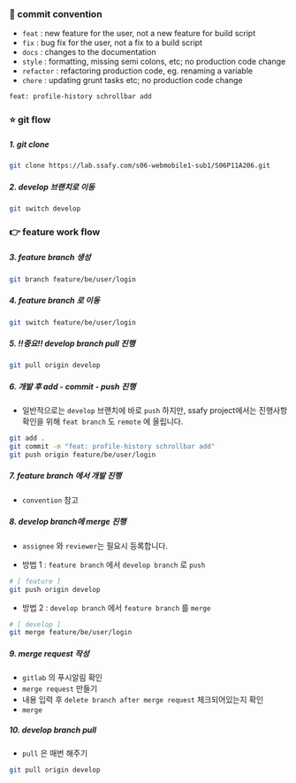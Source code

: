 ### 🌈 commit convention

- `feat` : new feature for the user, not a new feature for build script
- `fix` : bug fix for the user, not a fix to a build script
- `docs` : changes to the documentation
- `style` : formatting, missing semi colons, etc; no production code change
- `refactor` : refactoring production code, eg. renaming a variable
- `chore` : updating grunt tasks etc; no production code change

```bash
feat: profile-history schrollbar add
```



### ⭐️ git flow 

##### 1. git clone

```bash
git clone https://lab.ssafy.com/s06-webmobile1-sub1/S06P11A206.git
```

##### 2. develop 브랜치로 이동

```bash
git switch develop
```

 ### 👉  feature work flow

 ##### 3. feature branch 생성

```bash
git branch feature/be/user/login
```
##### 4. feature branch 로 이동

```bash
git switch feature/be/user/login
```

##### 5. ‼️중요‼️ develop branch pull 진행 

```bash
git pull origin develop
```

##### 6. 개발 후 add - commit - push 진행

- 일반적으로는 `develop` 브랜치에 바로 `push` 하지만,  ssafy project에서는 진행사항 확인을 위해  `feat branch` 도 `remote` 에 올립니다.

```bash
git add .
git commit -m "feat: profile-history schrollbar add"
git push origin feature/be/user/login
```

##### 7. feature branch 에서 개발 진행

- `convention` 참고

##### 8. develop branch에 merge 진행
- `assignee` 와 `reviewer`는 필요시 등록합니다.

- 방법 1 : `feature branch` 에서 `develop branch` 로 `push` 

```bash
# [ feature ]
git push origin develop
```

- 방법 2 : `develop branch` 에서 `feature branch` 를 `merge` 

```bash
# [ develop ]
git merge feature/be/user/login
```

##### 9. merge request 작성

- `gitlab` 의 푸시알림 확인
- `merge request` 만들기
- 내용 입력 후 `delete branch after merge request` 체크되어있는지 확인
- `merge` 

##### 10. develop branch pull
- `pull` 은 매번 해주기
```bash
git pull origin develop
```

